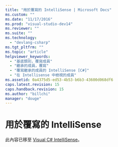 ```yaml
---
title: "用於覆寫的 IntelliSense | Microsoft Docs"
ms.custom: ""
ms.date: "11/17/2016"
ms.prod: "visual-studio-dev14"
ms.reviewer: ""
ms.suite: ""
ms.technology: 
  - "devlang-csharp"
ms.tgt_pltfrm: ""
ms.topic: "article"
helpviewer_keywords: 
  - "基底類別，覆寫成員"
  - "繼承的成員，覆寫"
  - "覆寫繼承的成員的 IntelliSense [C#]"
  - "在 Intellisense 中檢視的成員"
ms.assetid: 0a4375d5-ed53-4b53-b6b3-43600d068df6
caps.latest.revision: 15
caps.handback.revision: 15
ms.author: "billchi"
manager: "douge"
---
```

# 用於覆寫的 IntelliSense
此內容已移至 [Visual C\# IntelliSense](../ide/visual-csharp-intellisense.md)。